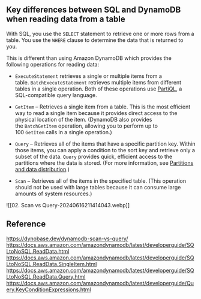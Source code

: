 
## Key differences between SQL and DynamoDB when reading data from a table

With SQL, you use the `SELECT` statement to retrieve one or more rows from a table. You use the `WHERE` clause to determine the data that is returned to you.

This is different than using Amazon DynamoDB which provides the following operations for reading data:

- `ExecuteStatement` retrieves a single or multiple items from a table. `BatchExecuteStatement` retrieves multiple items from different tables in a single operation. Both of these operations use [PartiQL](https://docs.aws.amazon.com/amazondynamodb/latest/developerguide/ql-reference.html), a SQL-compatible query language.
   
- `GetItem` – Retrieves a single item from a table. This is the most efficient way to read a single item because it provides direct access to the physical location of the item. (DynamoDB also provides the `BatchGetItem` operation, allowing you to perform up to 100 `GetItem` calls in a single operation.)
   
- `Query` – Retrieves all of the items that have a specific partition key. Within those items, you can apply a condition to the sort key and retrieve only a subset of the data. `Query` provides quick, efficient access to the partitions where the data is stored. (For more information, see [Partitions and data distribution](https://docs.aws.amazon.com/amazondynamodb/latest/developerguide/HowItWorks.Partitions.html).)

- `Scan` – Retrieves all of the items in the specified table. (This operation should not be used with large tables because it can consume large amounts of system resources.)

![[02. Scan vs Query-20240616211414043.webp]]

## Reference
https://dynobase.dev/dynamodb-scan-vs-query/
https://docs.aws.amazon.com/amazondynamodb/latest/developerguide/SQLtoNoSQL.ReadData.html
https://docs.aws.amazon.com/amazondynamodb/latest/developerguide/SQLtoNoSQL.ReadData.SingleItem.html
https://docs.aws.amazon.com/amazondynamodb/latest/developerguide/SQLtoNoSQL.ReadData.Query.html
https://docs.aws.amazon.com/amazondynamodb/latest/developerguide/Query.KeyConditionExpressions.html
